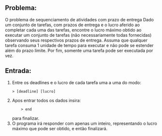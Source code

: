 Problema:
---------

O problema de sequenciamento de atividades com prazo de entrega
Dado um conjunto de tarefas, com prazos de entrega e o lucro aferido ao completar cada uma das
tarefas, encontre o lucro máximo obtido ao executar um conjunto de tarefas (não necessariamente
todas fornecidas) observando seus respectivos prazos de entrega. Assuma que qualquer tarefa consuma 1 unidade de tempo para executar e não pode se estender além do prazo limite. Por fim,
somente uma tarefa pode ser executada por vez.

Entrada:
--------
1. Entre os deadlines e o lucro de cada tarefa uma a uma do modo: 
   ```shell
   > [deadline] [lucro]
   ```
2. Apos entrar todos os dados insira:
    ```shell
        > end
    ``` 
    para finalizar.
3. O programa irá  responder com apenas um inteiro, representando o lucro máximo que pode ser obtido, e então finalizará.

